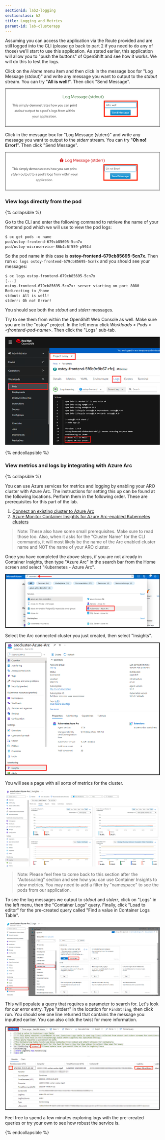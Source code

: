```yaml
---
sectionid: lab2-logging
sectionclass: h2
title: Logging and Metrics
parent-id: lab-clusterapp
---
```


Assuming you can access the application via the Route provided and are still logged into the CLI (please go back to part 2 if you need to do any of those) we'll start to use this application.  As stated earlier, this application will allow you to "push the buttons" of OpenShift and see how it works.  We will do this to test the logs.

Click on the *Home* menu item and then click in the message box for "Log Message (stdout)" and write any message you want to output to the *stdout* stream.  You can try "**All is well!**".  Then click "Send Message".

![Logging stdout](media/managedlab/8-ostoy-stdout.png)

Click in the message box for "Log Message (stderr)" and write any message you want to output to the *stderr* stream. You can try "**Oh no! Error!**".  Then click "Send Message".

![Logging stderr](media/managedlab/9-ostoy-stderr.png)

### View logs directly from the pod

{% collapsible %}

Go to the CLI and enter the following command to retrieve the name of your frontend pod which we will use to view the pod logs:

```
$ oc get pods -o name
pod/ostoy-frontend-679cb85695-5cn7x
pod/ostoy-microservice-86b4c6f559-p594d
```

So the pod name in this case is **ostoy-frontend-679cb85695-5cn7x**.  Then run `oc logs ostoy-frontend-679cb85695-5cn7x` and you should see your messages:

```
$ oc logs ostoy-frontend-679cb85695-5cn7x
[...]
ostoy-frontend-679cb85695-5cn7x: server starting on port 8080
Redirecting to /home
stdout: All is well!
stderr: Oh no! Error!
```

You should see both the *stdout* and *stderr* messages.

Try to see them from within the OpenShift Web Console as well. Make sure you are in the "ostoy" project. In the left menu click *Workloads > Pods > \<frontend-pod-name>*.  Then click the "Logs" sub-tab.

![web-pods](media/managedlab/9-ostoy-wclogs.png)

{% endcollapsible %}

### View metrics and logs by integrating with Azure Arc

{% collapsible %}

You can use Azure services for metrics and logging by enabling your ARO cluster with Azure Arc. The instructions for setting this up can be found at the following locations. Perform them in the following order. These are prerequisites for this part of the lab.

1. [Connect an existing cluster to Azure Arc](https://docs.microsoft.com/en-us/azure/azure-arc/kubernetes/quickstart-connect-cluster?tabs=azure-cli)
1. [Azure Monitor Container Insights for Azure Arc-enabled Kubernetes clusters](https://docs.microsoft.com/en-us/azure/azure-monitor/containers/container-insights-enable-arc-enabled-clusters?toc=%2Fazure%2Fazure-arc%2Fkubernetes%2Ftoc.json&bc=%2Fazure%2Fazure-arc%2Fkubernetes%2Fbreadcrumb%2Ftoc.json)

> Note: These also have some small prerequisites. Make sure to read those too. Also, when it asks for the "Cluster Name" for the CLI commands, it will most likely be the name of the Arc enabled cluster name and NOT the name of your ARO cluster.

Once you have completed the above steps, if you are not already in Container Insights, then type "Azure Arc" in the search bar from the Home screen and select "Kubernetes - Azure Arc".

![arckubernetes](media/managedlab/36-searcharc.png)

Select the Arc connected cluster you just created, then select "Insights".

![arcclusterselect](media/managedlab/37-arcselect.png)

You will see a page with all sorts of metrics for the cluster.

![clustermetrics](media/managedlab/38-clustermetrics.png)

>Note: Please feel free to come back to this section after the "Autoscaling" section and see how you can use Container Insights to view metrics. You may need to add a filter by "namespace" to see the pods from our application.

To see the log messages we output to *stdout* and *stderr*, click on "Logs" in the left menu, then the "Container Logs" query. Finally, click "Load to editor" for the pre-created query called "Find a value in Container Logs Table".

![containerlogs](media/managedlab/39-containerlogs.png)

This will populate a query that requires a parameter to search for. Let's look for our error entry. Type "stderr" in the location for `FindString`, then click run.  You should see one line returned that contains the message you inputted earlier. You can also click the twist for more information.

![getmessage](media/managedlab/40-getlogmessage.png)

Feel free to spend a few minutes exploring logs with the pre-created queries or try your own to see how robust the service is.

{% endcollapsible %}
